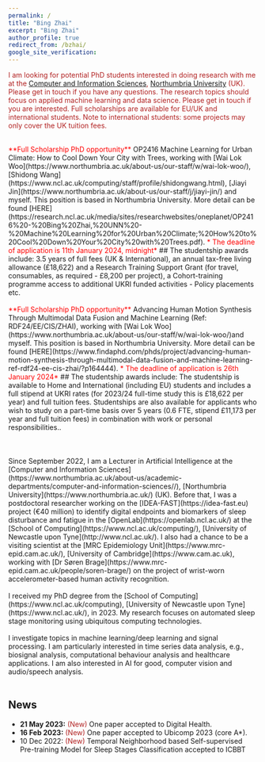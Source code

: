```yaml
---
permalink: /
title: "Bing Zhai"
excerpt: "Bing Zhai"
author_profile: true
redirect_from: /bzhai/
google_site_verification:
---
```

<!---
<span style="color:#B22222">I am looking for students interested in doing a PhD with me at the [Computer and Information Sciences](https://www.cis.Northumbria.ac.uk/), [Northumbria University](https://www.northumbria.ac.uk/) (UK). The research topics should focus on applied machine learning and data science. Please get in touch if you are interested.
--->
<span style="color:#B22222">I am looking for potential PhD students interested in doing research with me at the [Computer and Information Sciences](https://www.northumbria.ac.uk/about-us/academic-departments/computer-and-information-sciences/), [Northumbria University](https://www.Northumbria.ac.uk/) (UK).  Please get in touch if you have any questions. The research topics should focus on applied machine learning and data science. Please get in touch if you are interested. Full scholarships are available for EU/UK and international students. Note to international students: some projects may only cover the UK tuition fees.</span>

<br/>
<span style="color:red">**Full Scholarship PhD opportunity**</span> OP2416 Machine Learning for Urban Climate: How to Cool Down Your City with Trees, working with [Wai Lok Woo](https://www.northumbria.ac.uk/about-us/our-staff/w/wai-lok-woo/), [Shidong Wang](https://www.ncl.ac.uk/computing/staff/profile/shidongwang.html), [Jiayi Jin](https://www.northumbria.ac.uk/about-us/our-staff/j/jiayi-jin/) and myself. This position is based in Northumbria University. More detail can be found [HERE](https://research.ncl.ac.uk/media/sites/researchwebsites/oneplanet/OP2416%20-%20Bing%20Zhai,%20UNN%20-%20Machine%20Learning%20for%20Urban%20Climate;%20How%20to%20Cool%20Down%20Your%20City%20with%20Trees.pdf). <span style="color:red">* The deadline of application is 11th January 2024, midnight*</span>
## The studentship awards include:
3.5 years of full fees (UK & International), an annual tax-free living allowance (£18,622) and a Research Training Support Grant (for travel, consumables, as required - £8,200 per project), a Cohort-training programme access to additional UKRI funded activities - Policy placements etc.
<br/>

<br/>
<span style="color:red">**Full Scholarship PhD opportunity**</span> Advancing Human Motion Synthesis Through Multimodal Data Fusion and Machine Learning (Ref: RDF24/EE/CIS/ZHAI), working with [Wai Lok Woo](https://www.northumbria.ac.uk/about-us/our-staff/w/wai-lok-woo/)and myself. This position is based in Northumbria University. More detail can be found [HERE](https://www.findaphd.com/phds/project/advancing-human-motion-synthesis-through-multimodal-data-fusion-and-machine-learning-ref-rdf24-ee-cis-zhai/?p164444). <span style="color:red">* The deadline of application is 26th January 2024*</span>
## The studentship awards include:
The studentship is available to Home and International (including EU) students and includes a full stipend at UKRI rates (for 2023/24 full-time study this is £18,622 per year) and full tuition fees. Studentships are also available for applicants who wish to study on a part-time basis over 5 years (0.6 FTE, stipend £11,173 per year and full tuition fees) in combination with work or personal responsibilities..
<br/>

<br/>

<br/>
<br/>
Since September 2022, I am a Lecturer in Artificial Intelligence at the [Computer and Information Sciences](https://www.northumbria.ac.uk/about-us/academic-departments/computer-and-information-sciences//), [Northumbria University](https://www.northumbria.ac.uk/) (UK). Before that, I was a postdoctoral researcher working on the [IDEA-FAST](https://idea-fast.eu) project (€40 million) to identify digital endpoints and biomarkers of sleep disturbance and fatigue in the [OpenLab](https://openlab.ncl.ac.uk/) at the [School of Computing](https://www.ncl.ac.uk/computing/), [University of Newcastle upon Tyne](http://www.ncl.ac.uk/). I also had a chance to be a visiting scientist at the [MRC Epidemiology Unit](https://www.mrc-epid.cam.ac.uk/), [University of Cambridge](https://www.cam.ac.uk), working with [Dr Søren Brage](https://www.mrc-epid.cam.ac.uk/people/soren-brage/) on the project of wrist-worn accelerometer-based human activity recognition.
<br/>
<br/>
I received my PhD degree from the [School of Computing](https://www.ncl.ac.uk/computing), [University of Newcastle upon Tyne](https://www.ncl.ac.uk/), in 2023. My research focuses on automated sleep stage monitoring using ubiquitous computing technologies.

<br/>
<br/>
I investigate topics in machine learning/deep learning and signal processing. I am particularly interested in time series data analysis, e.g., biosignal analysis, computational behaviour analysis and healthcare applications. I am also interested in AI for good, computer vision and audio/speech analysis.

<br/>
<br/>

News
---
* **21 May 2023:** <span style="color:#B22222">(New)</span> One paper accepted to Digital Health.
* **16 Feb 2023:** <span style="color:#B22222">(New)</span> One paper accepted to Ubicomp 2023 (core A*).
* 10 Dec 2022: <span style="color:#B22222">(New)</span> Temporal Neighborhood based Self-supervised Pre-training Model for Sleep Stages Classification accepted to ICBBT
